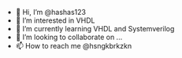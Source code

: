 - 👋 Hi, I’m @hashas123
- 👀 I’m interested in VHDL
- 🌱 I’m currently learning VHDL and Systemverilog
- 💞️ I’m looking to collaborate on ...
- 📫 How to reach me @hsngkbrkzkn

<!---
hashas123/hashas123 is a ✨ special ✨ repository because its `README.md` (this file) appears on your GitHub profile.
You can click the Preview link to take a look at your changes.
--->
